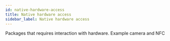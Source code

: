 ```yaml
---
id: native-hardware-access
title: Native hardware access
sidebar_label: Native hardware access
---
```


Packages that requires interaction with hardware. Example camera and NFC